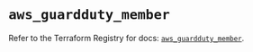 # `aws_guardduty_member`

Refer to the Terraform Registry for docs: [`aws_guardduty_member`](https://registry.terraform.io/providers/hashicorp/aws/6.10.0/docs/resources/guardduty_member).
